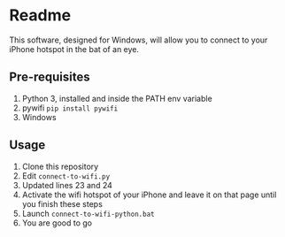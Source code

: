 # Readme
This software, designed for Windows, will allow you to connect to your iPhone hotspot in the bat of an eye.

## Pre-requisites
1. Python 3, installed and inside the PATH env variable
2. pywifi ```pip install pywifi```
2. Windows

## Usage
1. Clone this repository
2. Edit ```connect-to-wifi.py```
3. Updated lines 23 and 24
4. Activate the wifi hotspot of your iPhone and leave it on that page until you finish these steps
5. Launch ```connect-to-wifi-python.bat```
6. You are good to go
